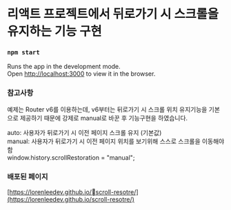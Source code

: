 # 리액트 프로젝트에서 뒤로가기 시 스크롤을 유지하는 기능 구현

### `npm start`

Runs the app in the development mode.\
Open [http://localhost:3000](http://localhost:3000) to view it in the browser.

### 참고사항
예제는 Router v6를 이용하는데, v6부터는 뒤로가기 시 스크롤 위치 유지기능을 기본으로 제공하기 때문에 강제로 manual로 바꾼 후 기능구현을 하였습니다.

auto: 사용자가 뒤로가기 시 이전 페이지 스크롤 유지 (기본값)  
manual: 사용자가 뒤로가기 시 이전 페이지 위치를 보기위해 스스로 스크롤을 이동해야함  
window.history.scrollRestoration = "manual"; 


### 배포된 페이지
[https://lorenleedev.github.io/scroll-resotre/](https://lorenleedev.github.io/scroll-resotre/)

